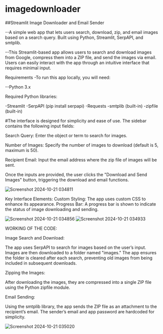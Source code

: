 # imagedownloader

##Streamlit Image Downloader and Email Sender 

--A simple web app that lets users search, download, zip, and email images based on a search query. Built using Python, Streamlit, SerpAPI, and smtplib.

--This Streamlit-based app allows users to search and download images from Google, compress them into a ZIP file, and send the images via email. Users can easily interact with the app through an intuitive interface that requires minimal input.



Requirements
-To run this app locally, you will need:

--Python 3.x

Required Python libraries:

-Streamlit
-SerpAPI (pip install serpapi)
-Requests
-smtplib (built-in)
-zipfile (built-in)

#The interface is designed for simplicity and ease of use. The sidebar contains the following input fields:

Search Query: Enter the object or term to search for images.

Number of Images: Specify the number of images to download (default is 5, maximum is 50).

Recipient Email: Input the email address where the zip file of images will be sent.

Once the inputs are provided, the user clicks the "Download and Send Images" button, triggering the download and email functions.

![Screenshot 2024-10-21 034811](https://github.com/user-attachments/assets/c6e4574c-3a2d-4d1f-9f79-8b12cff4bb18)

Key Interface Elements:
Custom Styling: The app uses custom CSS to enhance its appearance.
Progress Bar: A progress bar is shown to indicate the status of image downloading and sending.


![Screenshot 2024-10-21 034856](https://github.com/user-attachments/assets/bbfefcd6-2003-4248-a7eb-4125a5ea7086)
![Screenshot 2024-10-21 034933](https://github.com/user-attachments/assets/b3c6ee23-4f42-4e5d-bc64-a4b144ae7f2f)

WORKING OF THE CODE:

Image Search and Download:

The app uses SerpAPI to search for images based on the user’s input.
Images are then downloaded to a folder named "images."
The app ensures the folder is cleared after each search, preventing old images from being included in subsequent downloads.

Zipping the Images:

After downloading the images, they are compressed into a single ZIP file using the Python zipfile module.

Email Sending:

Using the smtplib library, the app sends the ZIP file as an attachment to the recipient’s email. The sender’s email and app password are hardcoded for simplicity.


![Screenshot 2024-10-21 035020](https://github.com/user-attachments/assets/63aa5a76-51ae-4174-ad09-816c0a27f08b)



